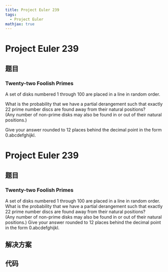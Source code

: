 ```yaml
---
title: Project Euler 239
tags:
  - Project Euler
mathjax: true
---
```

<escape><!-- more --></escape>
    
# Project Euler 239
## 题目
### Twenty-two Foolish Primes

A set of disks numbered 1 through 100 are placed in a line in random order.

What is the probability that we have a partial derangement such that exactly 22 prime number discs are found away from their natural positions?<br />
(Any number of non-prime disks may also be found in or out of their natural positions.)

Give your answer rounded to 12 places behind the decimal point in the form 0.abcdefghijkl.



# Project Euler 239
## 题目
### Twenty-two Foolish Primes

A set of disks numbered 1 through 100 are placed in a line in random order.
What is the probability that we have a partial derangement such that exactly 22 prime number discs are found away from their natural positions?<br>(Any number of non-prime disks may also be found in or out of their natural positions.)
Give your answer rounded to 12 places behind the decimal point in the form 0.abcdefghijkl.


## 解决方案


## 代码


